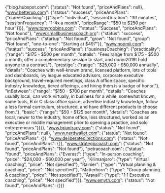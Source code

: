 {"blog.hubspot.com": {"status": "Not found", "priceAndPlans": null}, "www.betterup.com": {"status": "success", "priceAndPlans": {"careerCoaching": [{"type": "individual", "sessionDuration": "30 minutes", "sessionFrequency": "1-4x a month", "priceRange": "$50 to $250 per hour"}]}}, "www.tonyrobbins.com": {"status": "Success", "priceAndPlans": "Not found"}, "www.smallbusinesscoach.org": {"status": "success", "priceAndPlans": {"startup": "Not found", "grow": "Not found", "group": "Not found", "one-to-one": "Starting at $497"}}, "www.noomii.com": {"status": "success", "priceAndPlans": {"businessCoaching": {"practicality": {"range": "$175 - $500 per month", "details": "Fees range from $175 - $500 a month, offer a complementary session to start, and don\u2019t hold anyone to a contract."}, "prestige": {"range": "$25,000 - $50,000 annually", "details": "Coaches with well-known brand, licensed platform, lots of tools and dashboards, Ivy league educated advisors, corporate executive background, travel-required meetings, class A office space, specific industry knowledge, tiered offerings, and hiring them is a badge of honor."}, "inBetween": {"range": "$150 - $700 per month", "details": "Coaches usually local, can work virtually, in business for a while, somewhat known, some tools, B or C class office space, advertise industry knowledge, follow a less formal curriculum, structured, and have different products to choose from."}, "basic": {"range": "$50 - $125 per month", "details": "Coaches are local, newer to the industry, home office, less structured, worked as an executive or middle management prior to opening a practice, and solo entrepreneurs."}}}}, "www.briantracy.com": {"status": "Not found", "priceAndPlans": null}, "www.nerdwallet.com": {"status": "Not found", "priceAndPlans": {}}, "www.deliberatedirections.com": {"status": "Not found", "priceAndPlans": {}}, "www.strategiccoach.com": {"status": "Not found", "priceAndPlans": "Not found"}, "petracoach.com": {"status": "found", "priceAndPlans": {"Everest": {"type": "In-person coaching", "price": "$24,000 - $60,000 per year"}, "Kilimanjaro": {"type": "Virtual coaching", "price": "Not specified"}, "Rainier": {"type": "Virtual planning & coaching", "price": "Not specified"}, "Matterhorn": {"type": "Group planning & coaching", "price": "Not specified"}, "Aravali": {"type": "1:1 Executive coaching", "price": "Not specified"}}}, "www.emyth.com": {"status": "Not found", "priceAndPlans": {}}}